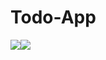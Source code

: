 # Todo-App

![](https://media.giphy.com/media/YYOBLt0HkcvIfsDdmy/giphy.gif)![](http://i.giphy.com/wo5eTFqcjEGI66wVf2.gif)

